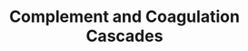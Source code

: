 ---
annotations:
- type: Pathway Ontology
  value: complement system pathway
- type: Pathway Ontology
  value: coagulation cascade pathway
- type: Pathway Ontology
  value: hemostasis pathway
authors:
- MaintBot
- AlexanderPico
- Ariutta
description: ''
last-edited: 2016-08-23
organisms:
- Pan troglodytes
redirect_from:
- /index.php/Pathway:WP938
- /instance/WP938
schema-jsonld:
- '@context': https://schema.org/
  '@id': https://wikipathways.github.io/pathways/WP938.html
  '@type': Dataset
  creator:
    '@type': Organization
    name: WikiPathways
  description: ''
  keywords:
  - Daf2
  - C3AR1
  - SERPIND1
  - F10
  - F5
  - CR2
  - PLAT
  - F12
  - PLG
  - F8
  - C5AR1
  - SERPINA5
  - Hc
  - Bradykinin
  - F2
  - TFPI
  - CRRY
  - MASP2
  - CFI
  - CFH
  - BDKRB1
  - C6
  - C3
  - C1QB
  - C4BP
  - Fibrin monomer
  - F13B
  - C4
  - Daf1
  - H2-BF
  - FGB
  - KLKB1
  - SERPINC1
  - C1S
  - VWF
  - KNG1
  - CR1
  - PLAU
  - MASP1
  - C7
  - PROS1
  - F3
  - C1R
  - MBL1
  - SERPINF2
  - CPB2
  - C2
  - C1QA
  - '109821'
  - F7
  - F2R
  - CD46
  - C8G
  - C9
  - A2M
  - PLAUR
  - CD59A
  - ADN
  - PROC
  - F9
  - THBD
  - SERPINE1
  - SERPINA1
  - SERPING1
  - C1QC
  license: CC0
  name: Complement and Coagulation Cascades
seo: CreativeWork
title: Complement and Coagulation Cascades
wpid: WP938
---